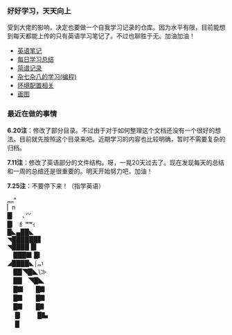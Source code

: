 ### 好好学习，天天向上

受到大佬的影响，决定也要做一个自我学习记录的仓库。因为水平有限，目前能想到每天都能上传的只有英语学习笔记了。不过也聊胜于无。加油加油！



- [英语笔记](/英语笔记/README.md)
- [每日学习总结](/每日学习总结/README.md)
- [简谱记录](/简谱记录/README.md)
- [杂七杂八的学习(编程)](/杂七杂八的学习(编程)/README.md)
- [环境配置相关](./环境配置相关/READEME.md)
- [画图](./画图/READEME.md)



### 最近在做的事情



**6.20注**：修改了部分目录。不过由于对于如何整理这个文档还没有一个很好的想法。目前就先按照这个目录来吧。近期学习的内容也比较明确，暂时不需要复杂的归档。

**7.11注**：修改了英语部分的文件结构。呀，一晃20天过去了。现在发现每天的总结和一周的总结还是很重要的。明天开始努力吧，加油！

**7.25注**：不要停下来！（指学英语）

ₘₙⁿ<br>
 ▏n<br>
 █▏　､⺍<br>
 █▏ ⺰ʷʷｨ<br>
 █◣▄██◣<br>
 ◥██████▋<br>
 ◥████ █▎<br>
 　███▉ █▎<br>
 ◢████◣⌠ₘ℩<br>
 　██◥█◣\≫<br>
 　██　◥█◣<br>
 　█▉　　█▊<br>
 　█▊　　█▊<br>
 　█▊　　█▋<br>
 　 █▏　　█▙<br>
 　 █<br>